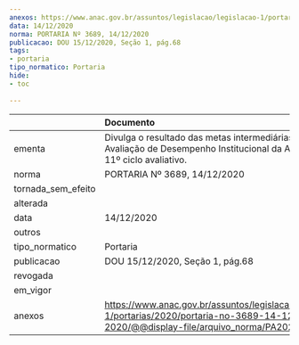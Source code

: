 ```yaml
---
anexos: https://www.anac.gov.br/assuntos/legislacao/legislacao-1/portarias/2020/portaria-no-3689-14-12-2020/@@display-file/arquivo_norma/PA2020-3689.pdf
data: 14/12/2020
norma: PORTARIA Nº 3689, 14/12/2020
publicacao: DOU 15/12/2020, Seção 1, pág.68
tags:
- portaria
tipo_normatico: Portaria
hide: 
- toc 
 
---
```


|                    | Documento                                                                                                                                        |
|:-------------------|:-------------------------------------------------------------------------------------------------------------------------------------------------|
| ementa             | Divulga o resultado das metas intermediárias da Avaliação de Desempenho Institucional da ANAC para o 11º ciclo avaliativo.                       |
| norma              | PORTARIA Nº 3689, 14/12/2020                                                                                                                     |
| tornada_sem_efeito |                                                                                                                                                  |
| alterada           |                                                                                                                                                  |
| data               | 14/12/2020                                                                                                                                       |
| outros             |                                                                                                                                                  |
| tipo_normatico     | Portaria                                                                                                                                         |
| publicacao         | DOU 15/12/2020, Seção 1, pág.68                                                                                                                  |
| revogada           |                                                                                                                                                  |
| em_vigor           |                                                                                                                                                  |
| anexos             | https://www.anac.gov.br/assuntos/legislacao/legislacao-1/portarias/2020/portaria-no-3689-14-12-2020/@@display-file/arquivo_norma/PA2020-3689.pdf |